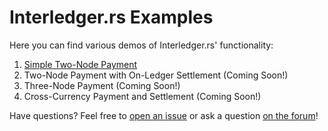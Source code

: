 # Interledger.rs Examples

Here you can find various demos of Interledger.rs' functionality:

1. [Simple Two-Node Payment](./simple/README.md)
1. Two-Node Payment with On-Ledger Settlement (Coming Soon!)
1. Three-Node Payment (Coming Soon!)
1. Cross-Currency Payment and Settlement (Coming Soon!)

Have questions? Feel free to [open an issue](https://github.com/emschwartz/interledger-rs/issues/new) or ask a question [on the forum](https://forum.interledger.org/)!
